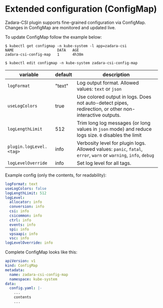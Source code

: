 # Extended configuration (ConfigMap)

Zadara-CSI plugin supports fine-grained configuration via ConfigMap. Changes in ConfigMap are monitored and updated live.

To update ConfigMap follow the example below:

```shell script
$ kubectl get configmap -n kube-system -l app=zadara-csi
NAME                    DATA   AGE
zadara-csi-config-map   1      4h38m

$ kubectl edit configmap -n kube-system zadara-csi-config-map
```

| variable                | default | description                                                                                                      |
|-------------------------|---------|------------------------------------------------------------------------------------------------------------------|
| `logFormat`             | "text"  | Log output format. Allowed values: `text` or `json`                                                              |
| `useLogColors`          | true    | Use colored output in logs. Does not auto-detect pipes, redirection, or other non-interactive outputs.           |
| `logLengthLimit`        | 512     | Trim long log messages (or long values in `json` mode) and reduce logs size. `0` disables the limit              |
| `plugin.logLevel.<tag>` | info    | Verbosity level for plugin logs. Allowed values: `panic`, `fatal`, `error`, `warn` or `warning`, `info`, `debug` |
| `logLevelOverride`      | info    | Set log level for all tags.                                                                                      |

Example config (only the contents, for readability):

```yaml
logFormat: text
useLogColors: false
logLengthLimit: 512
logLevel:
  allocator: info
  conversion: info
  csi: info
  csicommon: info
  ctrl: info
  events: info
  spi: info
  vpsaapi: info
  vsc: info
logLevelOverride: info
```

Complete ConfigMap looks like this:

```yaml
apiVersion: v1
kind: ConfigMap
metadata:
  name: zadara-csi-config-map
  namespace: kube-system
data:
  config.yaml: |-
    ...
    contents
    ...
```

